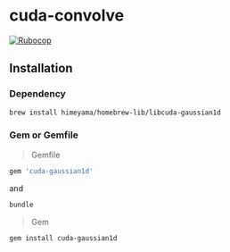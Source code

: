 # cuda-convolve
[![Rubocop](https://github.com/Himeyama/cuda-gaussian1d/actions/workflows/rubocop.yml/badge.svg)](https://github.com/Himeyama/cuda-gaussian1d/actions/workflows/rubocop.yml)

## Installation

### Dependency
```bash
brew install himeyama/homebrew-lib/libcuda-gaussian1d
```

### Gem or Gemfile
> Gemfile
```rb
gem 'cuda-gaussian1d'
```

and

```bash
bundle
```

> Gem
```bash
gem install cuda-gaussian1d
```

